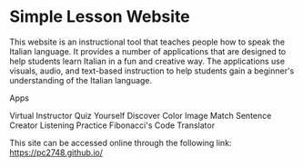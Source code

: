 # Simple Lesson Website

This website is an instructional tool that teaches people how to speak the Italian language.  It provides a number of applications that are designed to help students learn Italian in a fun and creative way.  The applications use visuals, audio, and text-based instruction to help students gain a beginner's understanding of the Italian language.

Apps

Virtual Instructor
Quiz Yourself
Discover Color
Image Match
Sentence Creator
Listening Practice
Fibonacci's Code 
Translator

This site can be accessed online through the following link: https://pc2748.github.io/
